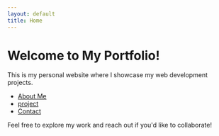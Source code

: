 ```yaml
---
layout: default
title: Home
---
```


# Welcome to My Portfolio!

This is my personal website where I showcase my web development projects.

- [About Me](/_pages/about.md)
- [project](/_pages/project.md)
- [Contact](/_pages/contact.md)

Feel free to explore my work and reach out if you'd like to collaborate!
